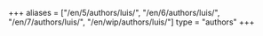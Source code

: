 +++
aliases = ["/en/5/authors/luis/", "/en/6/authors/luis/", "/en/7/authors/luis/", "/en/wip/authors/luis/"]
type = "authors"
+++
